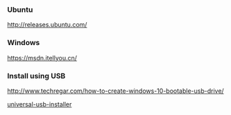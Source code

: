 ### Ubuntu

  http://releases.ubuntu.com/
  
### Windows

  https://msdn.itellyou.cn/
  
### Install using USB

  http://www.techregar.com/how-to-create-windows-10-bootable-usb-drive/
  
  [universal-usb-installer](http://www.pendrivelinux.com/universal-usb-installer-easy-as-1-2-3/)
